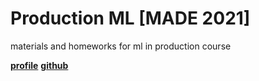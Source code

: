 # Production ML [MADE 2021]
materials and homeworks for ml in production course 

**[profile](https://data.mail.ru/profile/a.nalitkin/)**
**[github](https://github.com/sashastds)**

